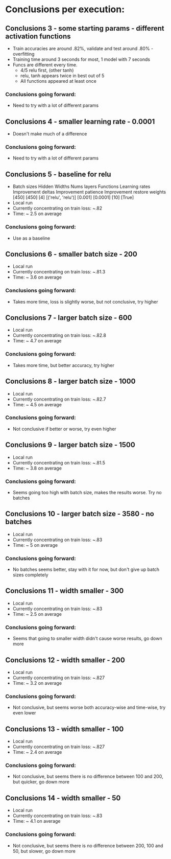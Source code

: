 # Conclusions per execution:
## Conclusions 3 - some starting params - different activation functions
- Train accuracies are around .82%, validate and test around .80% - overfitting
- Training time around 3 seconds for most, 1 model with 7 seconds
- Funcs are different every time. 
    - 4/5 relu first, (other tanh)
    - relu, tanh appears twice in best out of 5
    - All functions appeared at least once 
### Conclusions going forward:
- Need to try with a lot of different params

## Conclusions 4 - smaller learning rate - 0.0001
- Doesn't make much of a difference 
### Conclusions going forward:
- Need to try with a lot of different params

## Conclusions 5 - baseline for relu
- Batch sizes	Hidden Widths	Nums layers	Functions	        Learning rates	Improvement deltas	Improvement patience	Improvement restore weights
  [450]	        [450]	        [4]         [('relu', 'relu')]	[0.001]	        [0.0001]	        [10]	                [True]
- Local run
- Currently concentrating on train loss: ~.82
- Time: ~ 2.5 on average 
### Conclusions going forward:
- Use as a baseline

## Conclusions 6 - smaller batch size - 200
- Local run
- Currently concentrating on train loss: ~.81.3
- Time: ~ 3.6 on average 
### Conclusions going forward:
- Takes more time, loss is slightly worse, but not conclusive, try higher

## Conclusions 7 - larger batch size - 600
- Local run
- Currently concentrating on train loss: ~.82.8
- Time: ~ 4.7 on average 
### Conclusions going forward:
- Takes more time, but better accuracy, try higher

## Conclusions 8 - larger batch size - 1000
- Local run
- Currently concentrating on train loss: ~.82.7
- Time: ~ 4.5 on average 
### Conclusions going forward:
- Not conclusive if better or worse, try even higher

## Conclusions 9 - larger batch size - 1500
- Local run
- Currently concentrating on train loss: ~.81.5
- Time: ~ 3.8 on average 
### Conclusions going forward:
- Seems going too high with batch size, makes the results worse. Try no batches

## Conclusions 10 - larger batch size - 3580 - no batches
- Local run
- Currently concentrating on train loss: ~.83
- Time: ~ 5 on average 
### Conclusions going forward:
- No batches seems better, stay with it for now, but don't give up batch sizes completely

## Conclusions 11 - width smaller - 300 
- Local run
- Currently concentrating on train loss: ~.83
- Time: ~ 2.5 on average 
### Conclusions going forward:
- Seems that going to smaller width didn't cause worse results, go down more

## Conclusions 12 - width smaller - 200 
- Local run
- Currently concentrating on train loss: ~.827
- Time: ~ 3.2 on average 
### Conclusions going forward:
- Not conclusive, but seems worse both accuracy-wise and time-wise, try even lower

## Conclusions 13 - width smaller - 100 
- Local run
- Currently concentrating on train loss: ~.827
- Time: ~ 2.4 on average 
### Conclusions going forward:
- Not conclusive, but seems there is no difference between 100 and 200, but quicker, go down more

## Conclusions 14 - width smaller - 50 
- Local run
- Currently concentrating on train loss: ~.83
- Time: ~ 4.1 on average 
### Conclusions going forward:
- Not conclusive, but seems there is no difference between 200, 100 and 50, but slower, go down more

